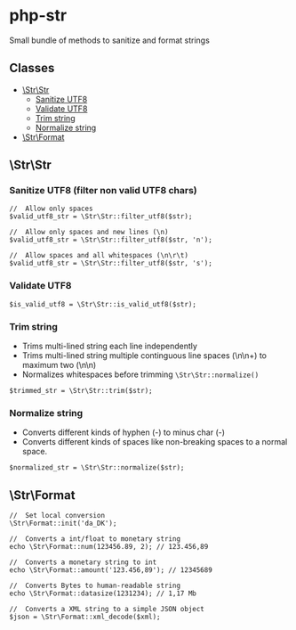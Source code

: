 # php-str
Small bundle of methods to sanitize and format strings

## Classes
- [\Str\Str](#strstr)
  - [Sanitize UTF8](#sanitize-utf8-filter-non-valid-utf8-chars)
  - [Validate UTF8](#validate-utf8)
  - [Trim string](#trim-string)
  - [Normalize string](#normalize-string)
- [\Str\Format](#strformat)

## \Str\Str

### Sanitize UTF8 (filter non valid UTF8 chars)
```
//  Allow only spaces
$valid_utf8_str = \Str\Str::filter_utf8($str);

//  Allow only spaces and new lines (\n)
$valid_utf8_str = \Str\Str::filter_utf8($str, 'n');

//  Allow spaces and all whitespaces (\n\r\t)
$valid_utf8_str = \Str\Str::filter_utf8($str, 's');
```

### Validate UTF8
```
$is_valid_utf8 = \Str\Str::is_valid_utf8($str);
```

### Trim string
- Trims multi-lined string each line independently
- Trims multi-lined string multiple continguous line spaces (\n\n+) to maximum two (\n\n)
- Normalizes whitespaces before trimming `\Str\Str::normalize()`
```
$trimmed_str = \Str\Str::trim($str);
```

### Normalize string
- Converts different kinds of hyphen (-) to minus char (-)
- Converts different kinds of spaces like non-breaking spaces to a normal space.
```
$normalized_str = \Str\Str::normalize($str);
```

## \Str\Format
```
//  Set local conversion
\Str\Format::init('da_DK');

//  Converts a int/float to monetary string
echo \Str\Format::num(123456.89, 2); // 123.456,89

//  Converts a monetary string to int
echo \Str\Format::amount('123.456,89'); // 12345689

//  Converts Bytes to human-readable string
echo \Str\Format::datasize(1231234); // 1,17 Mb

//  Converts a XML string to a simple JSON object
$json = \Str\Format::xml_decode($xml);
```